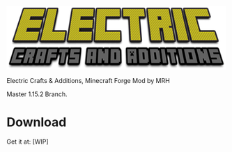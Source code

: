 ![alt text](https://github.com/mrh0/electricaddition/blob/master/Electric.png?raw=true)

Electric Crafts & Additions, Minecraft Forge Mod by MRH

Master 1.15.2 Branch.

# Download

Get it at: [WIP]
